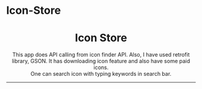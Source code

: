# Icon-Store
<h1 align="center"> Icon Store </h1>
<p align="center">This app does API calling from icon finder API. Also, I have used retrofit <br>
library, GSON. It has downloading icon feature and also have some paid icons. <br>
One can search icon with typing keywords in search bar.<br></p>
<hr size="5" noshade="">
